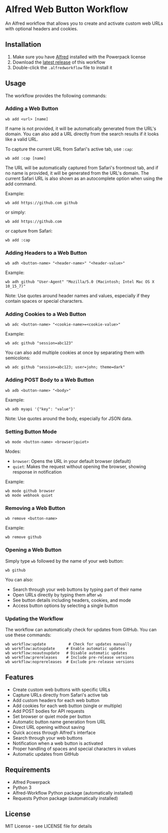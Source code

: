 # Alfred Web Button Workflow

An Alfred workflow that allows you to create and activate custom web URLs with optional headers and cookies.

## Installation

1. Make sure you have [Alfred](https://www.alfredapp.com/) installed with the Powerpack license
2. Download the [latest release](https://github.com/schwark/alfred-webbutton/releases/latest) of this workflow
3. Double-click the `.alfredworkflow` file to install it

## Usage

The workflow provides the following commands:

### Adding a Web Button

```
wb add <url> [name]
```

If name is not provided, it will be automatically generated from the URL's domain. You can also add a URL directly from the search results if it looks like a valid URL.

To capture the current URL from Safari's active tab, use `:cap`:
```
wb add :cap [name]
```
The URL will be automatically captured from Safari's frontmost tab, and if no name is provided, it will be generated from the URL's domain. The current Safari URL is also shown as an autocomplete option when using the add command.

Example:
```
wb add https://github.com github
```
or simply:
```
wb add https://github.com
```
or capture from Safari:
```
wb add :cap
```

### Adding Headers to a Web Button

```
wb adh <button-name> "<header-name>" "<header-value>"
```

Example:
```
wb adh github "User-Agent" "Mozilla/5.0 (Macintosh; Intel Mac OS X 10_15_7)"
```

Note: Use quotes around header names and values, especially if they contain spaces or special characters.

### Adding Cookies to a Web Button

```
wb adc <button-name> "<cookie-name>=<cookie-value>"
```

Example:
```
wb adc github "session=abc123"
```

You can also add multiple cookies at once by separating them with semicolons:
```
wb adc github "session=abc123; user=john; theme=dark"
```

### Adding POST Body to a Web Button

```
wb adb <button-name> "<body>"
```

Example:
```
wb adb myapi '{"key": "value"}'
```

Note: Use quotes around the body, especially for JSON data.

### Setting Button Mode

```
wb mode <button-name> <browser|quiet>
```

Modes:
- `browser`: Opens the URL in your default browser (default)
- `quiet`: Makes the request without opening the browser, showing response in notification

Example:
```
wb mode github browser
wb mode webhook quiet
```

### Removing a Web Button

```
wb remove <button-name>
```

Example:
```
wb remove github
```

### Opening a Web Button

Simply type `wb` followed by the name of your web button:

```
wb github
```

You can also:
- Search through your web buttons by typing part of their name
- Open URLs directly by typing them after `wb`
- See button details including headers, cookies, and mode
- Access button options by selecting a single button

### Updating the Workflow

The workflow can automatically check for updates from GitHub. You can use these commands:

```
wb workflow:update          # Check for updates manually
wb workflow:autoupdate     # Enable automatic updates
wb workflow:noautoupdate   # Disable automatic updates
wb workflow:prereleases    # Include pre-release versions
wb workflow:noprereleases  # Exclude pre-release versions
```

## Features

- Create custom web buttons with specific URLs
- Capture URLs directly from Safari's active tab
- Add custom headers for each web button
- Add cookies for each web button (single or multiple)
- Add POST bodies for API requests
- Set browser or quiet mode per button
- Automatic button name generation from URL
- Direct URL opening without saving
- Quick access through Alfred's interface
- Search through your web buttons
- Notification when a web button is activated
- Proper handling of spaces and special characters in values
- Automatic updates from GitHub

## Requirements

- Alfred Powerpack
- Python 3
- Alfred-Workflow Python package (automatically installed)
- Requests Python package (automatically installed)

## License

MIT License - see LICENSE file for details
